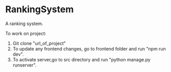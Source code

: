 # RankingSystem
A ranking system.

To work on project:
1. Git clone "url_of_project"
2. To update any frontend changes, go to frontend folder and run "npm run dev".
3. To activate server,go to src directory and run "python manage.py runserver".
